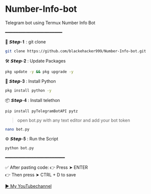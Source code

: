 # Number-Info-bot
Telegram bot using Termux Number Info Bot 

━━━━━━━━━━━━━━━━━━━━━━

📲 𝙎𝙩𝙚𝙥-𝟏 : git clone 

```bash
git clone https://github.com/blackehacker999/Number-Info-bot.git
```
🛠️ 𝙎𝙩𝙚𝙥-𝟐 : Update Packages

```bash
pkg update -y && pkg upgrade -y

```
🐍 𝙎𝙩𝙚𝙥-𝟑 : Install Python
```bash
pkg install python -y
```
📦 𝙎𝙩𝙚𝙥-𝟒 : Install telethon

```bash
pip install pyTelegramBotAPI pytz
```
> open bot.py with any text editor and add your bot token

```bash
nano bot.py
```

⚙️ 𝙎𝙩𝙚𝙥-𝟓 : Run the Script
```bash
python bot.py
```
━━━━━━━━━━━━━━━━━━━━━━━

✅ After pasting code:
👉 Press ➤ ENTER  
👉 Then press ➤ CTRL + D to save

[▶️ My YouTubechannel](https://youtube.com/@cyberamarjitofficial?si=GCHLFsXZkcxMb63A)
